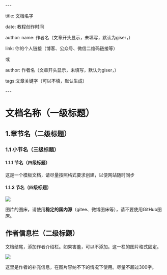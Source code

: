 \---

title: 文档名字

date: 教程创作时间

author:
  name: 作者名（文章开头显示，未填写，默认为giser，）

  link: 你的个人链接（博客、公众号、微信二维码链接等）

或

author: 作者名（文章开头显示，未填写，默认为giser，）

tags:文章关键字（可以不填，默认生成）

\---

# 文档名称（一级标题）

## 1.章节名（二级标题）

### 1.1  小节名（三级标题）

#### 1.1.1  节名（四级标题）

这是一个模板文档，请尽量按照格式要求创建，以便网站随时同步

#### 1.1.2  节名（四级标题）

![](https://gitee.com/kitmyfaceplease/image_upload/raw/master/image/20211128044737.png)

图片的图床，请使用**稳定的国内源**（gitee、微博图床等），请不要使用GitHub图床。

## 作者信息栏（二级标题）

文档结尾，添加作者介绍栏。如果害羞，可以不添加。这一栏的图片格式固定。

![](https://gitee.com/kitmyfaceplease/image_upload/raw/master/image/20211128044430.png)

这里是作者的补充信息，在图片容纳不下的情况下使用。尽量不超过300字。